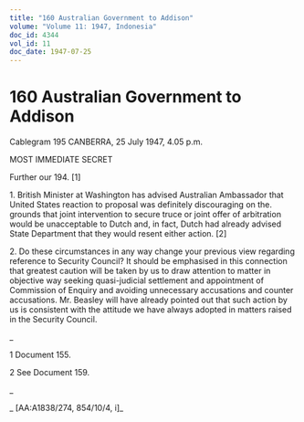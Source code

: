 ```yaml
---
title: "160 Australian Government to Addison"
volume: "Volume 11: 1947, Indonesia"
doc_id: 4344
vol_id: 11
doc_date: 1947-07-25
---
```


# 160 Australian Government to Addison

Cablegram 195 CANBERRA, 25 July 1947, 4.05 p.m.

MOST IMMEDIATE SECRET

Further our 194. [1]

1\. British Minister at Washington has advised Australian Ambassador that United States reaction to proposal was definitely discouraging on the. grounds that joint intervention to secure truce or joint offer of arbitration would be unacceptable to Dutch and, in fact, Dutch had already advised State Department that they would resent either action. [2]

2\. Do these circumstances in any way change your previous view regarding reference to Security Council? It should be emphasised in this connection that greatest caution will be taken by us to draw attention to matter in objective way seeking quasi-judicial settlement and appointment of Commission of Enquiry and avoiding unnecessary accusations and counter accusations. Mr. Beasley will have already pointed out that such action by us is consistent with the attitude we have always adopted in matters raised in the Security Council.

_

1 Document 155.

2 See Document 159.

_

_ [AA:A1838/274, 854/10/4, i]_
